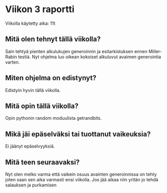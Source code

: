# Viikon 3 raportti

Viikolla käytetty aika: 11t

## Mitä olen tehnyt tällä viikolla?

Sain tehtyä pienten alkulukujen generoinnin ja esitarkistuksen ennen Miller-Rabin testiä. Nyt ohjelma luo oikean kokoiset alkuluvut avaimen generointia varten.

## Miten ohjelma on edistynyt?

Edistyin hyvin tällä viikolla.

## Mitä opin tällä viikolla?

Opin pythonin random moduulista getrandbits.

## Mikä jäi epäselväksi tai tuottanut vaikeuksia?

Ei jäänyt epäselvyyksiä.

## Mitä teen seuraavaksi?

Nyt olen melko varma että vaikein osuus avainten generoinnissa on tehty joten saan sen aika varmasti ensi viikolla. Jos jää aikaa niin yritän jo tehdä salauksen ja purkamisen
